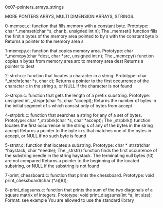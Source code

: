 0x07-pointers_arrays_strings

MORE PONTERS ARRYS, MULTI DIMENSION ARRAYS, STRINGS.

0-memset.c: function that fills memory with a constant byte. Prototype: char *_memset(char *s, char b, unsigned int n); The _memset() function fills the first n bytes of the memory area pointed to by s with the constant byte b Returns a pointer to the memory area s

1-memcpy.c: function that copies memory area. Prototype: char *_memcpy(char *dest, char *src, unsigned int n); The _memcpy() function copies n bytes from memory area src to memory area dest Returns a pointer to dest

2-strchr.c: function that locates a character in a string. Prototype: char *_strchr(char *s, char c); Returns a pointer to the first occurrence of the character c in the string s, or NULL if the character is not found

3-strspn.c: function that gets the length of a prefix substring. Prototype: unsigned int _strspn(char *s, char *accept); Returns the number of bytes in the initial segment of s which consist only of bytes from accept

4-strpbrk.c: function that searches a string for any of a set of bytes. Prototype: char *_strpbrk(char *s, char *accept); The _strpbrk() function locates the first occurrence in the string s of any of the bytes in the string accept Returns a pointer to the byte in s that matches one of the bytes in accept, or NULL if no such byte is found

5-strstr.c: function that locates a substring. Prototype: char *_strstr(char *haystack, char *needle); The _strstr() function finds the first occurrence of the substring needle in the string haystack. The terminating null bytes (\0) are not compared Returns a pointer to the beginning of the located substring, or NULL if the substring is not found

7-print_chessboard.c: function that prints the chessboard. Prototype: void print_chessboard(char (*a)[8]);

8-print_diagsums.c: function that prints the sum of the two diagonals of a square matrix of integers. Prototype: void print_diagsums(int *a, int size); Format: see example You are allowed to use the standard library
